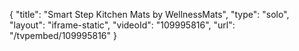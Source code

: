 {
    "title": "Smart Step Kitchen Mats by WellnessMats",
    "type": "solo",
    "layout": "iframe-static",
    "videoId": "109995816",
    "url": "\/tvpembed\/109995816"
}